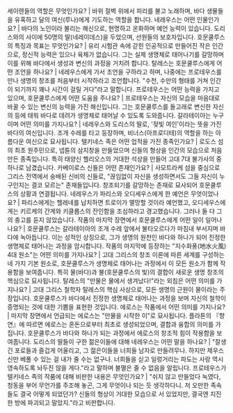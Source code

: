 세이렌들의 역할은 무엇인가요?	| 바위 절벽 위에서 피리를 불고 노래하며, 바다 생물들을 유혹하고 달의 여신(루나)에게 기도하는 역할을 합니다.
네레우스는 어떤 인물인가요?	| 바다의 노인이라 불리는 해신으로, 현명하고 온화하며 예언 능력이 있습니다. 도리스와의 사이에 50명의 딸(네레이데스)을 두었으며, 선원들의 보호자입니다.
호문쿨루스의 특징과 목표는 무엇인가요?	| 유리 시험관 속에 갇힌 인공적으로 만들어진 작은 인간으로, 정신적 능력은 있으나 육체가 없습니다. 그는 실제 생명체로 태어나기를 갈망하며 이를 위해 바다에서 생성과 변신의 과정을 거치려 합니다.
탈레스는 호문쿨루스에게 어떤 조언을 하나요?	| 네레우스에게 가서 조언을 구하라고 하며, 나중에는 프로테우스를 만나 생명의 창조를 처음부터 시작하라고 조언합니다. "수천, 수만의 형태를 거쳐 인간이 되기까지 꽤나 시간이 걸릴 거다"라고 말합니다.
프로테우스는 어떤 능력을 가지고 있으며, 호문쿨루스에게 어떤 도움을 주나요?	| 프로테우스는 자신의 모습을 마음대로 바꿀 수 있는 변신의 능력을 가진 해신입니다. 그는 호문쿨루스를 돌고래로 변신한 자신의 등에 태워 바다로 데려가 생명체로 태어날 수 있도록 도와줍니다.
갈라테이아는 누구이며 어떤 의미를 가지나요?	| 네레우스와 도리스의 딸로, '젖빛 여인'이라는 뜻을 가진 바다의 여신입니다. 조개 수레를 타고 등장하며, 비너스(아프로디테)의 역할을 하는 아름다운 여신으로 묘사됩니다.
텔키네스 족은 어떤 업적을 가진 종족인가요?	| 로도스 섬의 최초 원주민으로, 넵튠의 삼지창을 만들었으며 신들의 형상을 인간의 모습으로 처음 만든 종족입니다. 특히 태양신 헬리오스의 거대한 석상을 만들어 고대 7대 불가사의 중 하나로 남겼습니다.
카베이로스 신들은 어떤 존재인가요?	| 사모트라케 섬을 중심으로 그리스 전역에서 숭배된 신비의 신들로, "끊임없이 자신을 생성하면서도 그들 자신이 누구인지는 결코 모르는" 존재들입니다. 창조되기를 갈망하는 존재로 묘사되어 호문쿨루스의 상황과 연결됩니다.
네레우스가 파리스와 오디세우스에게 한 예언은 무엇이었나요?	| 파리스에게는 헬레네를 납치하면 트로이가 멸망할 것이라 예언했고, 오디세우스에게는 키르케의 간계와 키클롭스의 잔인함을 조심하라고 경고했습니다. 그러나 둘 다 그의 충고를 듣지 않았습니다.
작품의 마지막 장면에서 호문쿨루스에게 어떤 일이 일어나나요?	| 호문쿨루스는 갈라테이아의 조개 수레 앞에서 불타오르다가 마침내 부서지며 바다에 녹아듭니다. 이는 성적인 상징으로, 그가 생명의 원천인 바다와 하나가 되어 진정한 생명체로 태어나는 과정을 암시합니다.
작품의 마지막에 등장하는 "지수화풍(地水火風) 4대 원소"는 어떤 의미를 가지나요?	| 고대 그리스의 창조 이론에 따른 세계를 구성하는 네 가지 기본 원소로, 호문쿨루스가 생명체로 태어나는 과정에서 이 모든 원소가 함께 작용함을 보여줍니다. 특히 물(바다)과 불(호문쿨루스의 빛)의 결합이 새로운 생명 창조의 핵심으로 묘사됩니다.
탈레스의 "만물은 물에서 생겨났다!"라는 외침은 어떤 의미를 가지나요?	| 고대 그리스 철학자 탈레스의 핵심 사상으로, 모든 생명의 근원이 물이라는 주장입니다. 호문쿨루스가 바다에서 진정한 생명체로 태어나는 과정을 보며 자신의 철학이 증명되는 것에 대한 기쁨을 표현한 것입니다.
에로스는 작품에서 어떤 의미를 가지나요?	| 마지막 장면에서 언급되는 에로스는 "만물을 시작한 이"로 묘사됩니다. 플라톤의 『향연』에 따르면 에로스는 혼돈으로부터 최초로 생성되었으며, 결합과 융합의 의미를 가집니다. 호문쿨루스가 바다와 하나가 되는 과정에서 에로스의 창조적 힘이 작용함을 보여줍니다.
도리스의 딸들이 구한 젊은이들에 대해 네레우스는 어떤 말을 하나요?	| "잘생긴 포로들과 즐겁게 어울리고, 그 젊은이들을 너희들 남자로 만들려무나. 하지만 제우스 신만 베풀 수 있는 걸 내가 줄 수는 없구나. 너희들을 싣고 일렁거리는 파도는 사랑 역시 영속하도록 놔두진 않을 게다."라고 말하며 불멸은 줄 수 없음을 알립니다.
프로테우스가 텔키네스 족의 작품에 대해 비판한 내용은 무엇인가요?	| "쉬지 않고 만들었다 녹였다, 청동을 부어 무언가를 주조해 놓곤, 그게 무엇이나 되는 듯 생각하다니. 저 오만한 족속들도 결국 어떻게 되었던가? 신들의 형상이 거대한 모습으로 서 있었지만, 결국엔 지진 한 방에 파괴되고 말았지."라고 비판합니다.